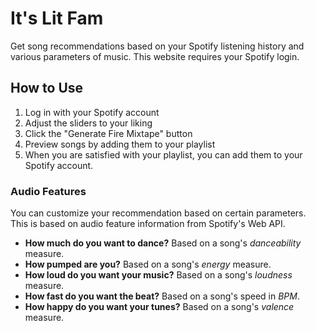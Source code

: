 # It's Lit Fam
Get song recommendations based on your Spotify listening history and various parameters of music. This website requires your Spotify login.

## How to Use
1. Log in with your Spotify account
2. Adjust the sliders to your liking
3. Click the "Generate Fire Mixtape" button
4. Preview songs by adding them to your playlist
5. When you are satisfied with your playlist, you can add them to your Spotify account.

### Audio Features
You can customize your recommendation based on certain parameters. This is based on audio feature information from Spotify's Web API.

* **How much do you want to dance?** Based on a song's *danceability* measure.
* **How pumped are you?** Based on a song's *energy* measure.
* **How loud do you want your music?** Based on a song's *loudness* measure.
* **How fast do you want the beat?** Based on a song's speed in *BPM*.
* **How happy do you want your tunes?** Based on a song's *valence* measure.